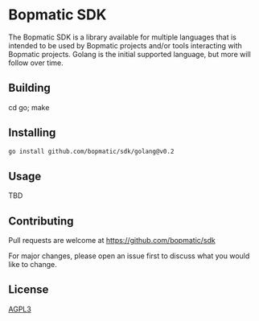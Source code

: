 # Bopmatic SDK

The Bopmatic SDK is a library available for multiple languages that is
intended to be used by Bopmatic projects and/or tools interacting with
Bopmatic projects. Golang is the initial supported language, but more
will follow over time.

## Building

cd go; make

## Installing

```bash
go install github.com/bopmatic/sdk/golang@v0.2
```

## Usage

TBD

## Contributing
Pull requests are welcome at https://github.com/bopmatic/sdk

For major changes, please open an issue first to discuss what you
would like to change.

## License
[AGPL3](https://www.gnu.org/licenses/agpl-3.0.en.html)
